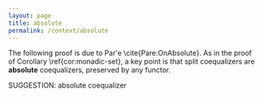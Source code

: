 ```yaml
---
layout: page
title: absolute
permalink: /context/absolute
---
```

The following proof is due to Par\'e \cite{Pare:OnAbsolute}. As in the proof of Corollary \ref{cor:monadic-set}, a key point is that split coequalizers are **absolute** coequalizers, preserved by any functor.

SUGGESTION: absolute coequalizer